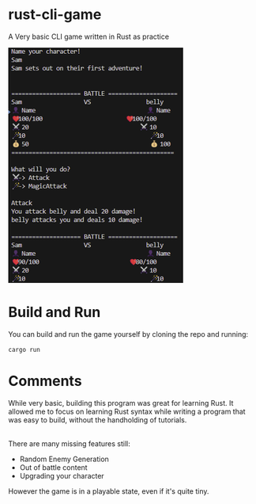# rust-cli-game
A Very basic CLI game written in Rust as practice

![cli game image](images/cli-game-screenshot.png)

# Build and Run
You can build and run the game yourself by cloning the repo and running:
```
cargo run
```

# Comments
<p>While very basic, building this program was great for learning Rust. It allowed me to focus on learning Rust syntax while writing a program that was easy to build, without the handholding of tutorials.</p>
<br>
There are many missing features still:

- Random Enemy Generation
- Out of battle content
- Upgrading your character

However the game is in a playable state, even if it's quite tiny.